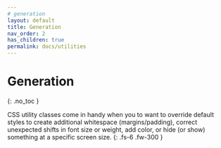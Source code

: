 ```yaml
---
# generation
layout: default
title: Generation
nav_order: 2
has_children: true
permalink: docs/utilities
---
```


# Generation
{: .no_toc }

CSS utility classes come in handy when you to want to override default styles to create additional whitespace (margins/padding), correct unexpected shifts in font size or weight, add color, or hide (or show) something at a specific screen size.
{: .fs-6 .fw-300 }
